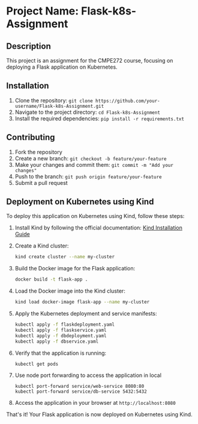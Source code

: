 # Project Name: Flask-k8s-Assignment

## Description
This project is an assignment for the CMPE272 course, focusing on deploying a Flask application on Kubernetes.

## Installation
1. Clone the repository: `git clone https://github.com/your-username/Flask-k8s-Assignment.git`
2. Navigate to the project directory: `cd Flask-k8s-Assignment`
3. Install the required dependencies: `pip install -r requirements.txt`

## Contributing
1. Fork the repository
2. Create a new branch: `git checkout -b feature/your-feature`
3. Make your changes and commit them: `git commit -m "Add your changes"`
4. Push to the branch: `git push origin feature/your-feature`
5. Submit a pull request

## Deployment on Kubernetes using Kind

To deploy this application on Kubernetes using Kind, follow these steps:

1. Install Kind by following the official documentation: [Kind Installation Guide](https://kind.sigs.k8s.io/docs/user/quick-start/#installation)

2. Create a Kind cluster:
    ```bash
    kind create cluster --name my-cluster
    ```

3. Build the Docker image for the Flask application:
    ```bash
    docker build -t flask-app .
    ```

4. Load the Docker image into the Kind cluster:
    ```bash
    kind load docker-image flask-app --name my-cluster
    ```

5. Apply the Kubernetes deployment and service manifests:
    ```bash
    kubectl apply -f flaskdeployment.yaml
    kubectl apply -f flaskservice.yaml
    kubectl apply -f dbdeployment.yaml
    kubectl apply -f dbservice.yaml
    ```

6. Verify that the application is running:
    ```bash
    kubectl get pods
    ```
7. Use node port forwarding to access the application in local
   ```
   kubectl port-forward service/web-service 8080:80
   kubectl port-forward service/db-service 5432:5432
   ```
8. Access the application in your browser at `http://localhost:8080`

That's it! Your Flask application is now deployed on Kubernetes using Kind.
